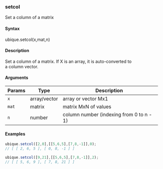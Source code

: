 ### setcol

Set a column of a matrix


#### Syntax

ubique.setcol(x,mat,n)


#### Description

Set a column of a matrix. If X is an array, it is auto-converted to  
a column vector.  



#### Arguments

|Params|Type|Description
|---------|----|-----------
|`x` | array/vector | array or vector Mx1
|`mat` | matrix | matrix MxN of values
|`n` | number | column number (indexing from 0 to n - 1)


#### Examples

```js
ubique.setcol([2,0],[[5,6,5],[7,8,-1]],0);
// [ [ 2, 6, 5 ], [ 0, 8, -1 ] ]

ubique.setcol([9,21],[[5,6,5],[7,8,-1]],2);
// [ [ 5, 6, 9 ], [ 7, 8, 21 ] ]
```

